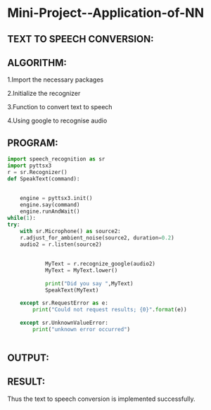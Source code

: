 # Mini-Project--Application-of-NN

## TEXT TO SPEECH CONVERSION:

## ALGORITHM:

1.Import the necessary packages

2.Initialize the recognizer

3.Function to convert text to speech

4.Using google to recognise audio

## PROGRAM:
```py
import speech_recognition as sr
import pyttsx3
r = sr.Recognizer()
def SpeakText(command):
     
    
    engine = pyttsx3.init()
    engine.say(command)
    engine.runAndWait()
while(1):   
try:
    with sr.Microphone() as source2:
    r.adjust_for_ambient_noise(source2, duration=0.2)
    audio2 = r.listen(source2)
             
 
            MyText = r.recognize_google(audio2)
            MyText = MyText.lower()
 
            print("Did you say ",MyText)
            SpeakText(MyText)
             
    except sr.RequestError as e:
        print("Could not request results; {0}".format(e))
         
    except sr.UnknownValueError:
        print("unknown error occurred")
        
   ```
## OUTPUT:

## RESULT:
Thus the text to speech conversion is implemented successfully.
